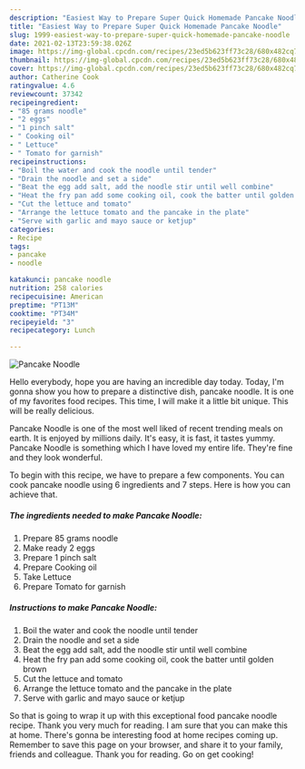 ```yaml
---
description: "Easiest Way to Prepare Super Quick Homemade Pancake Noodle"
title: "Easiest Way to Prepare Super Quick Homemade Pancake Noodle"
slug: 1999-easiest-way-to-prepare-super-quick-homemade-pancake-noodle
date: 2021-02-13T23:59:38.026Z
image: https://img-global.cpcdn.com/recipes/23ed5b623ff73c28/680x482cq70/pancake-noodle-recipe-main-photo.jpg
thumbnail: https://img-global.cpcdn.com/recipes/23ed5b623ff73c28/680x482cq70/pancake-noodle-recipe-main-photo.jpg
cover: https://img-global.cpcdn.com/recipes/23ed5b623ff73c28/680x482cq70/pancake-noodle-recipe-main-photo.jpg
author: Catherine Cook
ratingvalue: 4.6
reviewcount: 37342
recipeingredient:
- "85 grams noodle"
- "2 eggs"
- "1 pinch salt"
- " Cooking oil"
- " Lettuce"
- " Tomato for garnish"
recipeinstructions:
- "Boil the water and cook the noodle until tender"
- "Drain the noodle and set a side"
- "Beat the egg add salt, add the noodle stir until well combine"
- "Heat the fry pan add some cooking oil, cook the batter until golden brown"
- "Cut the lettuce and tomato"
- "Arrange the lettuce tomato and the pancake in the plate"
- "Serve with garlic and mayo sauce or ketjup"
categories:
- Recipe
tags:
- pancake
- noodle

katakunci: pancake noodle 
nutrition: 258 calories
recipecuisine: American
preptime: "PT13M"
cooktime: "PT34M"
recipeyield: "3"
recipecategory: Lunch

---
```



![Pancake Noodle](https://img-global.cpcdn.com/recipes/23ed5b623ff73c28/680x482cq70/pancake-noodle-recipe-main-photo.jpg)

Hello everybody, hope you are having an incredible day today. Today, I'm gonna show you how to prepare a distinctive dish, pancake noodle. It is one of my favorites food recipes. This time, I will make it a little bit unique. This will be really delicious.



Pancake Noodle is one of the most well liked of recent trending meals on earth. It is enjoyed by millions daily. It's easy, it is fast, it tastes yummy. Pancake Noodle is something which I have loved my entire life. They're fine and they look wonderful.


To begin with this recipe, we have to prepare a few components. You can cook pancake noodle using 6 ingredients and 7 steps. Here is how you can achieve that.

<!--inarticleads1-->

##### The ingredients needed to make Pancake Noodle:

1. Prepare 85 grams noodle
1. Make ready 2 eggs
1. Prepare 1 pinch salt
1. Prepare  Cooking oil
1. Take  Lettuce
1. Prepare  Tomato for garnish




<!--inarticleads2-->

##### Instructions to make Pancake Noodle:

1. Boil the water and cook the noodle until tender
1. Drain the noodle and set a side
1. Beat the egg add salt, add the noodle stir until well combine
1. Heat the fry pan add some cooking oil, cook the batter until golden brown
1. Cut the lettuce and tomato
1. Arrange the lettuce tomato and the pancake in the plate
1. Serve with garlic and mayo sauce or ketjup




So that is going to wrap it up with this exceptional food pancake noodle recipe. Thank you very much for reading. I am sure that you can make this at home. There's gonna be interesting food at home recipes coming up. Remember to save this page on your browser, and share it to your family, friends and colleague. Thank you for reading. Go on get cooking!

